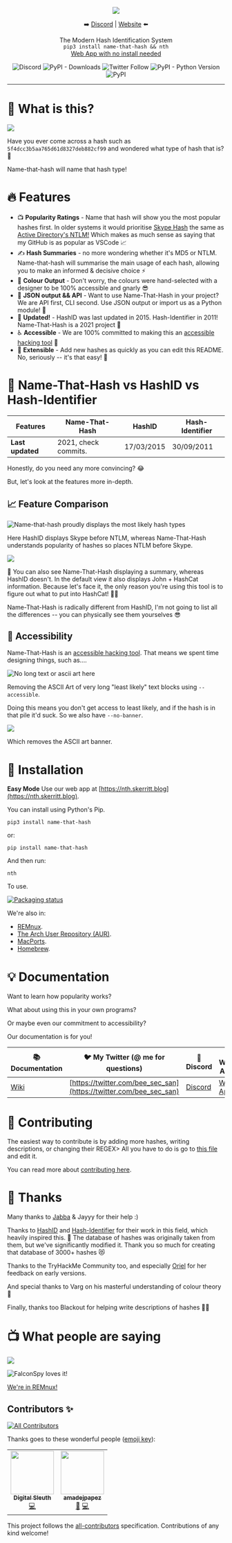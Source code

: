 <p align="center">

<img src="logo.gif">
<p align="center">➡️ <a href="http://discord.skerritt.blog">Discord</a> | <a href="https://nth.skerritt.blog">Website</a> ⬅️</p>
<p align="center">The Modern Hash Identification System<br>
<code>pip3 install name-that-hash && nth</code>
  <br>
  <a href="https://nth.skerritt.blog">Web App with no install needed</a>
</p>

<p align="center">
  <img alt="Discord" src="https://img.shields.io/discord/754001738184392704"> <img alt="PyPI - Downloads" src="https://pepy.tech/badge/name-that-hash/month">  <img alt="Twitter Follow" src="https://img.shields.io/twitter/follow/bee_sec_san?style=social"> <img alt="PyPI - Python Version" src="https://img.shields.io/pypi/pyversions/name-that-hash"> <img alt="PyPI" src="https://img.shields.io/pypi/v/name-that-hash">
</p>
<hr>

# 🤔 What is this?

![](images/demo_smaller.gif)

Have you ever come across a hash such as `5f4dcc3b5aa765d61d8327deb882cf99` and wondered what type of hash that is? 🤔

Name-that-hash will name that hash type! 

# 🔥 Features
* 📺 **Popularity Ratings** - Name that hash will show you the most popular hashes first. In older systems it would prioritise [Skype Hash](https://en.wikipedia.org/wiki/Skype_security) the same as [Active Directory's NTLM!](https://docs.microsoft.com/en-us/windows-server/security/kerberos/ntlm-overview) Which makes as much sense as saying that my GitHub is as popular as VSCode 📈
* ✍ **Hash Summaries** - no more wondering whether it's MD5 or NTLM. Name-that-hash will summarise the main usage of each hash, allowing you to make an informed & decisive choice ⚡
* 🌈 **Colour Output** - Don't worry, the colours were hand-selected with a designer to be 100% accessible and gnarly 😎
* 🤖 **JSON output && API** - Want to use Name-That-Hash in your project? We are API first, CLI second. Use JSON output or import us as a Python module! 💾
* 👵 **Updated!** - HashID was last updated in 2015. Hash-Identifier in 2011! Name-That-Hash is a 2021 project 🦧
* ♿ **Accessible** - We are 100% committed to making this an [accessible hacking tool](https://skerritt.blog/a11y/) 🙏
* 🎫 **Extensible** - Add new hashes as quickly as you can edit this README. No, seriously -- it's that easy! 🎱

# 🥊 Name-That-Hash vs HashID vs Hash-Identifier

| **Features** | Name-That-Hash | HashID | Hash-Identifier |
| ---- | ---- | ---- | ---- |
| **Last updated** | 2021, check commits. | 17/03/2015 | 30/09/2011 |

Honestly, do you need any more convincing? 😂

But, let's look at the features more in-depth.

## 📈 Feature Comparison

![Name-that-hash proudly displays the most likely hash types](images/example1.png)

Here HashID displays Skype before NTLM, whereas Name-That-Hash understands popularity of hashes so places NTLM before Skype.

![](images/hashid.png)

📕 You can also see Name-That-Hash displaying a summary, whereas HashID doesn't. In the default view it also displays John + HashCat information. Because let's face it, the only reason you're using this tool is to figure out what to put into HashCat! 🐱‍🚀

Name-That-Hash is radically different from HashID, I'm not going to list all the differences -- you can physically see them yourselves 😎

## 💌 Accessibility

Name-That-Hash is an [accessible hacking tool](https://skerritt.blog/a11y/). That means we spent time designing things, such as....

![No long text or ascii art here](images/accessible.png)

Removing the ASCII Art of very long "least likely" text blocks using `--accessible`.

Doing this means you don't get access to least likely, and if the hash is in that pile it'd suck. So we also have `--no-banner`.

![](images/no-banner.png)

Which removes the ASCII art banner.

# 🔨 Installation

**Easy Mode** Use our web app at [https://nth.skerritt.blog](https://nth.skerritt.blog).

You can install using Python's Pip.

```
pip3 install name-that-hash
```

or:

```
pip install name-that-hash
```

And then run:

```
nth
```

To use.

[![Packaging status](https://repology.org/badge/vertical-allrepos/name-that-hash.svg)](https://repology.org/project/name-that-hash/versions)

We're also in:
* [REMnux](https://remnux.org/).
* [The Arch User Repository (AUR)](https://aur.archlinux.org/packages/python-name-that-hash).
* [MacPorts](https://ports.macports.org/port/name-that-hash/summary).
* [Homebrew](https://formulae.brew.sh/formula/name-that-hash).

# 💡 Documentation
Want to learn how popularity works?

What about using this in your own programs?

Or maybe even our commitment to accessibility?

Our documentation is for you!

| 📚 **Documentation** | 🐦 **My Twitter (@ me for questions)** | 🎳 **Discord** | 🧩 **Web App**
| --------------- | ----------------------------------- | ---------------- | ---------------- | 
| [Wiki](https://github.com/HashPals/Name-That-Hash/wiki) | [https://twitter.com/bee_sec_san](https://twitter.com/bee_sec_san) | [Discord](https://discord.gg/zYTM3rZM4T) | [Web App](https://nth.skerritt.blog) |

# 🙏 Contributing

The easiest way to contribute is by adding more hashes, writing descriptions, or changing their REGEX> All you have to do is go to [this file](https://github.com/HashPals/Name-That-Hash/blob/main/name_that_hash/hashes.py) and edit it.

You can read more about [contributing here](https://github.com/HashPals/Name-That-Hash/wiki/Contributing).

# 💌 Thanks

Many thanks to [Jabba](https://github.com/JabbaTheBunny) & Jayyy for their help :)

Thanks to [HashID](https://github.com/psypanda/hashID) and [Hash-Identifier](https://code.google.com/archive/p/hash-identifier/) for their work in this field, which heavily inspired this. 💝 The database of hashes was originally taken from them, but we've significantly modified it. Thank you so much for creating that database of 3000+ hashes 😻

Thanks to the TryHackMe Community too, and especially [Oriel](https://twitter.com/OrielOrielOriel) for her feedback on early versions.

And special thanks to Varg on his masterful understanding of colour theory 🌈

Finally, thanks too Blackout for helping write descriptions of hashes 🐱‍👤

# 📺 What people are saying
<a href="https://www.youtube.com/watch?v=pems0PD7L2g"><img src="images/xss_rat.png"></img></a>

![FalconSpy loves it!](images/falconspy.png)

[We're in REMnux!](https://twitter.com/REMnux/status/1355874578405466114)

## Contributors ✨

<!-- ALL-CONTRIBUTORS-BADGE:START - Do not remove or modify this section -->
[![All Contributors](https://img.shields.io/badge/all_contributors-2-orange.svg?style=flat-square)](#contributors-)
<!-- ALL-CONTRIBUTORS-BADGE:END -->

Thanks goes to these wonderful people ([emoji key](https://allcontributors.org/docs/en/emoji-key)):

<!-- ALL-CONTRIBUTORS-LIST:START - Do not remove or modify this section -->
<!-- prettier-ignore-start -->
<!-- markdownlint-disable -->
<table>
  <tr>
    <td align="center"><a href="https://github.com/digitalsleuth"><img src="https://avatars.githubusercontent.com/u/62841822?v=4?s=100" width="100px;" alt=""/><br /><sub><b>Digital Sleuth</b></sub></a><br /><a href="https://github.com/HashPals/Name-That-Hash/commits?author=digitalsleuth" title="Code">💻</a></td>
    <td align="center"><a href="https://github.com/amadejpapez"><img src="https://avatars.githubusercontent.com/u/63184600?v=4?s=100" width="100px;" alt=""/><br /><sub><b>amadejpapez</b></sub></a><br /><a href="https://github.com/HashPals/Name-That-Hash/issues?q=author%3Aamadejpapez" title="Bug reports">🐛</a> <a href="https://github.com/HashPals/Name-That-Hash/commits?author=amadejpapez" title="Code">💻</a></td>
  </tr>
</table>

<!-- markdownlint-restore -->
<!-- prettier-ignore-end -->

<!-- ALL-CONTRIBUTORS-LIST:END -->

This project follows the [all-contributors](https://github.com/all-contributors/all-contributors) specification. Contributions of any kind welcome!
